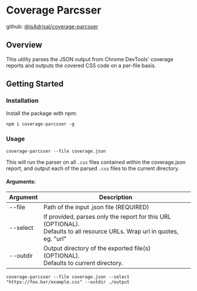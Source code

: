 # Coverage Parcsser
github: [@isAdrisal/coverage-parcsser](https://github.com/isAdrisal/coverage-parcsser)

## Overview
This utility parses the JSON output from Chrome DevTools' coverage
reports and outputs the covered CSS code on a per-file basis.

## Getting Started

### Installation
Install the package with npm:
```
npm i coverage-parcsser -g
```

### Usage
```
coverage-parcsser --file coverage.json
```
This will run the parser on all `.css` files contained within the coverage.json report, and output each of the parsed `.css` files to the current directory.

#### Arguments:
| Argument | Description                                                                                                                  |
|----------|------------------------------------------------------------------------------------------------------------------------------|
| --file   | Path of the input .json file (REQUIRED)                                                                                      |
| --select | If provided, parses only the report for this URL (OPTIONAL).<br>Defaults to all resource URLs. Wrap url in quotes, eg. "url" |
| --outdir | Output directory of the exported file(s) (OPTIONAL).<br>Defaults to current directory.                                       |
```
coverage-parcsser --file coverage.json --select "https://foo.bar/example.css" --outdir ./output
```